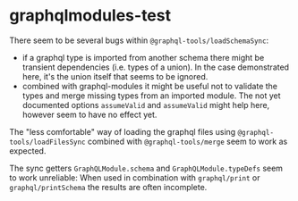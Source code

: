 # graphqlmodules-test

There seem to be several bugs within `@graphql-tools/loadSchemaSync`:

- if a graphql type is imported from another schema there might be transient dependencies (i.e. types of a union). In the case demonstrated here, it's the union itself that seems to be ignored.
- combined with graphql-modules it might be useful not to validate the types and merge missing types from an imported module. The not yet documented options `assumeValid` and `assumeValid`
  might help here, however seem to have no effect yet.

The "less comfortable" way of loading the graphql files using `@graphql-tools/loadFilesSync` combined with `@graphql-tools/merge` seem to work as expected.

The sync getters `GraphQLModule.schema` and `GraphQLModule.typeDefs` seem to work unreliable:
When used in combination with `graphql/print` or `graphql/printSchema` the results are often incomplete.
